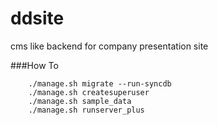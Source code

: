 # ddsite
cms like backend for company presentation site

###How To

```aidl
    ./manage.sh migrate --run-syncdb
    ./manage.sh createsuperuser
    ./manage.sh sample_data
    ./manage.sh runserver_plus
```
